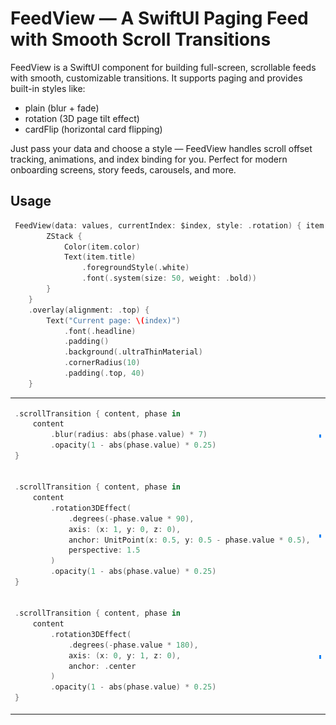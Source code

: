
# FeedView — A SwiftUI Paging Feed with Smooth Scroll Transitions
FeedView is a SwiftUI component for building full-screen, scrollable feeds with smooth, customizable transitions. It supports paging and provides built-in styles like:

 * plain (blur + fade)
 * rotation (3D page tilt effect)
 * cardFlip (horizontal card flipping)

Just pass your data and choose a style — FeedView handles scroll offset tracking, animations, and index binding for you.
Perfect for modern onboarding screens, story feeds, carousels, and more.


## Usage 

```swift
 FeedView(data: values, currentIndex: $index, style: .rotation) { item in
        ZStack {
            Color(item.color)
            Text(item.title)
                .foregroundStyle(.white)
                .font(.system(size: 50, weight: .bold))
        }
    }
    .overlay(alignment: .top) {
        Text("Current page: \(index)")
            .font(.headline)
            .padding()
            .background(.ultraThinMaterial)
            .cornerRadius(10)
            .padding(.top, 40)
    }
```
<table>
<tr>
<td width="50%">

```swift
.scrollTransition { content, phase in
    content
        .blur(radius: abs(phase.value) * 7)
        .opacity(1 - abs(phase.value) * 0.25)
}
```

</td> <td width="50%"> <div align="center"> <img src="Feeder/Previews/preview_plain.gif" width="75%" /> </div? </td> </tr> 

<tr>
<td width="50%">

```swift
.scrollTransition { content, phase in
    content
        .rotation3DEffect(
            .degrees(-phase.value * 90),
            axis: (x: 1, y: 0, z: 0),
            anchor: UnitPoint(x: 0.5, y: 0.5 - phase.value * 0.5),
            perspective: 1.5
        )
        .opacity(1 - abs(phase.value) * 0.25)
}
```

</td> <td width="50%"> <div align="center"> <img src="Feeder/Previews/preview_rotation.gif" width="75%" /> </div? </td> </tr> 

<tr>
<td width="50%">

```swift
.scrollTransition { content, phase in
    content
        .rotation3DEffect(
            .degrees(-phase.value * 180),
            axis: (x: 0, y: 1, z: 0),
            anchor: .center
        )
        .opacity(1 - abs(phase.value) * 0.25)
}
```

</td> <td width="50%"> <div align="center"> <img src="Feeder/Previews/preview_cardFlip.gif" width="75%" /> </div? </td> </tr> 
</table> 
